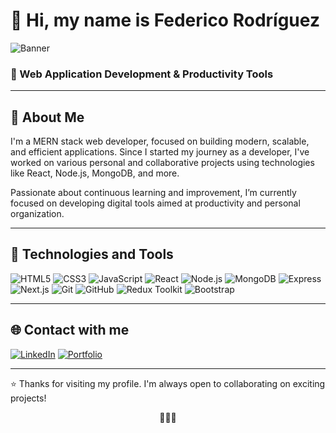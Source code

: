 # 👋 Hi, my name is Federico Rodríguez

![Banner](https://i.imgur.com/7ddvT4t.png) <!-- Puedes reemplazar esto por una imagen personalizada tuya -->

### 🧠 Web Application Development & Productivity Tools

---

## 💬 About Me
I'm a MERN stack web developer, focused on building modern, scalable, and efficient applications. Since I started my journey as a developer, I've worked on various personal and collaborative projects using technologies like React, Node.js, MongoDB, and more.

Passionate about continuous learning and improvement, I’m currently focused on developing digital tools aimed at productivity and personal organization.

---

## 🚀 Technologies and Tools

![HTML5](https://img.shields.io/badge/-HTML5-E34F26?logo=html5&logoColor=white)
![CSS3](https://img.shields.io/badge/-CSS3-1572B6?logo=css3&logoColor=white)
![JavaScript](https://img.shields.io/badge/-JavaScript-F7DF1E?logo=javascript&logoColor=black)
![React](https://img.shields.io/badge/-React-61DAFB?logo=react&logoColor=black)
![Node.js](https://img.shields.io/badge/-Node.js-339933?logo=nodedotjs&logoColor=white)
![MongoDB](https://img.shields.io/badge/-MongoDB-47A248?logo=mongodb&logoColor=white)
![Express](https://img.shields.io/badge/-Express-000000?logo=express&logoColor=white)
![Next.js](https://img.shields.io/badge/-Next.js-000000?logo=next.js&logoColor=white)
![Git](https://img.shields.io/badge/-Git-F05032?logo=git&logoColor=white)
![GitHub](https://img.shields.io/badge/-GitHub-181717?logo=github&logoColor=white)
![Redux Toolkit](https://img.shields.io/badge/-Redux-764ABC?logo=redux&logoColor=white)
![Bootstrap](https://img.shields.io/badge/-Bootstrap-7952B3?logo=bootstrap&logoColor=white)

---

## 🌐 Contact with me

[![LinkedIn](https://img.shields.io/badge/-LinkedIn-0077B5?logo=linkedin&logoColor=white)](www.linkedin.com/in/federico-emanuel-rodriguez-carpio-9a05611ab)
[![Portfolio](https://img.shields.io/badge/-Sitio_Web-000000?logo=about.me&logoColor=white)](https://portfolio-federicorodriguez7s-projects.vercel.app)

---

⭐ Thanks for visiting my profile. I'm always open to collaborating on exciting projects!

<p align="center">🩵🤍🩵</p>
